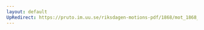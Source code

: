 ```yaml
---
layout: default
UpRedirect: https://pruto.im.uu.se/riksdagen-motions-pdf/1868/mot_1868__ak__255/mot_1868__ak__255-001.pdf
---
```

